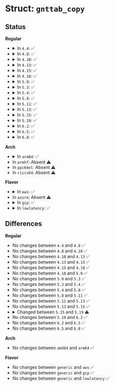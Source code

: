 # Struct: <code>gnttab_copy</code>

## Status
<b>Regular</b>
<ul>
<li>
<details>
<summary>In <code>4.4</code>: ✅</summary>

```c
struct gnttab_copy {
    struct (anon) source;
    struct (anon) dest;
    uint16_t len;
    uint16_t flags;
    int16_t status;
};
```
</details>
</li>
<li>
<details>
<summary>In <code>4.8</code>: ✅</summary>

```c
struct gnttab_copy {
    struct (anon) source;
    struct (anon) dest;
    uint16_t len;
    uint16_t flags;
    int16_t status;
};
```
</details>
</li>
<li>
<details>
<summary>In <code>4.10</code>: ✅</summary>

```c
struct gnttab_copy {
    struct (anon) source;
    struct (anon) dest;
    uint16_t len;
    uint16_t flags;
    int16_t status;
};
```
</details>
</li>
<li>
<details>
<summary>In <code>4.13</code>: ✅</summary>

```c
struct gnttab_copy {
    struct (anon) source;
    struct (anon) dest;
    uint16_t len;
    uint16_t flags;
    int16_t status;
};
```
</details>
</li>
<li>
<details>
<summary>In <code>4.15</code>: ✅</summary>

```c
struct gnttab_copy {
    struct (anon) source;
    struct (anon) dest;
    uint16_t len;
    uint16_t flags;
    int16_t status;
};
```
</details>
</li>
<li>
<details>
<summary>In <code>4.18</code>: ✅</summary>

```c
struct gnttab_copy {
    struct (anon) source;
    struct (anon) dest;
    uint16_t len;
    uint16_t flags;
    int16_t status;
};
```
</details>
</li>
<li>
<details>
<summary>In <code>5.0</code>: ✅</summary>

```c
struct gnttab_copy {
    struct (anon) source;
    struct (anon) dest;
    uint16_t len;
    uint16_t flags;
    int16_t status;
};
```
</details>
</li>
<li>
<details>
<summary>In <code>5.3</code>: ✅</summary>

```c
struct gnttab_copy {
    struct (anon) source;
    struct (anon) dest;
    uint16_t len;
    uint16_t flags;
    int16_t status;
};
```
</details>
</li>
<li>
<details>
<summary>In <code>5.4</code>: ✅</summary>

```c
struct gnttab_copy {
    struct (anon) source;
    struct (anon) dest;
    uint16_t len;
    uint16_t flags;
    int16_t status;
};
```
</details>
</li>
<li>
<details>
<summary>In <code>5.8</code>: ✅</summary>

```c
struct gnttab_copy {
    struct (anon) source;
    struct (anon) dest;
    uint16_t len;
    uint16_t flags;
    int16_t status;
};
```
</details>
</li>
<li>
<details>
<summary>In <code>5.11</code>: ✅</summary>

```c
struct gnttab_copy {
    struct (anon) source;
    struct (anon) dest;
    uint16_t len;
    uint16_t flags;
    int16_t status;
};
```
</details>
</li>
<li>
<details>
<summary>In <code>5.13</code>: ✅</summary>

```c
struct gnttab_copy {
    struct (anon) source;
    struct (anon) dest;
    uint16_t len;
    uint16_t flags;
    int16_t status;
};
```
</details>
</li>
<li>
<details>
<summary>In <code>5.15</code>: ✅</summary>

```c
struct gnttab_copy {
    struct (anon) source;
    struct (anon) dest;
    uint16_t len;
    uint16_t flags;
    int16_t status;
};
```
</details>
</li>
<li>
<details>
<summary>In <code>5.19</code>: ✅</summary>

```c
struct gnttab_copy {
    struct gnttab_copy_ptr source;
    struct gnttab_copy_ptr dest;
    uint16_t len;
    uint16_t flags;
    int16_t status;
};
```
</details>
</li>
<li>
<details>
<summary>In <code>6.2</code>: ✅</summary>

```c
struct gnttab_copy {
    struct gnttab_copy_ptr source;
    struct gnttab_copy_ptr dest;
    uint16_t len;
    uint16_t flags;
    int16_t status;
};
```
</details>
</li>
<li>
<details>
<summary>In <code>6.5</code>: ✅</summary>

```c
struct gnttab_copy {
    struct gnttab_copy_ptr source;
    struct gnttab_copy_ptr dest;
    uint16_t len;
    uint16_t flags;
    int16_t status;
};
```
</details>
</li>
<li>
<details>
<summary>In <code>6.8</code>: ✅</summary>

```c
struct gnttab_copy {
    struct gnttab_copy_ptr source;
    struct gnttab_copy_ptr dest;
    uint16_t len;
    uint16_t flags;
    int16_t status;
};
```
</details>
</li>
</ul>
<b>Arch</b>
<ul>
<li>
<details>
<summary>In <code>arm64</code>: ✅</summary>

```c
struct gnttab_copy {
    struct (anon) source;
    struct (anon) dest;
    uint16_t len;
    uint16_t flags;
    int16_t status;
};
```
</details>
</li>
<li>
In <code>armhf</code>: Absent ⚠️
</li>
<li>
In <code>ppc64el</code>: Absent ⚠️
</li>
<li>
In <code>riscv64</code>: Absent ⚠️
</li>
</ul>
<b>Flavor</b>
<ul>
<li>
<details>
<summary>In <code>aws</code>: ✅</summary>

```c
struct gnttab_copy {
    struct (anon) source;
    struct (anon) dest;
    uint16_t len;
    uint16_t flags;
    int16_t status;
};
```
</details>
</li>
<li>
In <code>azure</code>: Absent ⚠️
</li>
<li>
<details>
<summary>In <code>gcp</code>: ✅</summary>

```c
struct gnttab_copy {
    struct (anon) source;
    struct (anon) dest;
    uint16_t len;
    uint16_t flags;
    int16_t status;
};
```
</details>
</li>
<li>
<details>
<summary>In <code>lowlatency</code>: ✅</summary>

```c
struct gnttab_copy {
    struct (anon) source;
    struct (anon) dest;
    uint16_t len;
    uint16_t flags;
    int16_t status;
};
```
</details>
</li>
</ul>

## Differences
<b>Regular</b>
<ul>
<li>
No changes between <code>4.4</code> and <code>4.8</code> ✅
</li>
<li>
No changes between <code>4.8</code> and <code>4.10</code> ✅
</li>
<li>
No changes between <code>4.10</code> and <code>4.13</code> ✅
</li>
<li>
No changes between <code>4.13</code> and <code>4.15</code> ✅
</li>
<li>
No changes between <code>4.15</code> and <code>4.18</code> ✅
</li>
<li>
No changes between <code>4.18</code> and <code>5.0</code> ✅
</li>
<li>
No changes between <code>5.0</code> and <code>5.3</code> ✅
</li>
<li>
No changes between <code>5.3</code> and <code>5.4</code> ✅
</li>
<li>
No changes between <code>5.4</code> and <code>5.8</code> ✅
</li>
<li>
No changes between <code>5.8</code> and <code>5.11</code> ✅
</li>
<li>
No changes between <code>5.11</code> and <code>5.13</code> ✅
</li>
<li>
No changes between <code>5.13</code> and <code>5.15</code> ✅
</li>
<li>
<details>
<summary>Changed between <code>5.15</code> and <code>5.19</code> ⚠️</summary>
<ul>
<li>
<b>Field type changed. </b>
<code>struct (anon) source</code> ➡️ <code>struct gnttab_copy_ptr source</code>
</li>
<li>
<b>Field type changed. </b>
<code>struct (anon) dest</code> ➡️ <code>struct gnttab_copy_ptr dest</code>
</li>
</ul>
</details>
</li>
<li>
No changes between <code>5.19</code> and <code>6.2</code> ✅
</li>
<li>
No changes between <code>6.2</code> and <code>6.5</code> ✅
</li>
<li>
No changes between <code>6.5</code> and <code>6.8</code> ✅
</li>
</ul>
<b>Arch</b>
<ul>
<li>
No changes between <code>amd64</code> and <code>arm64</code> ✅
</li>
</ul>
<b>Flavor</b>
<ul>
<li>
No changes between <code>generic</code> and <code>aws</code> ✅
</li>
<li>
No changes between <code>generic</code> and <code>gcp</code> ✅
</li>
<li>
No changes between <code>generic</code> and <code>lowlatency</code> ✅
</li>
</ul>
